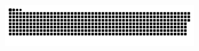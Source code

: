 ![mattyas-yahya snake gif](https://github.com/mattyas-yahya/mattyas-yahya/blob/output/github-contribution-grid-snake.svg)
